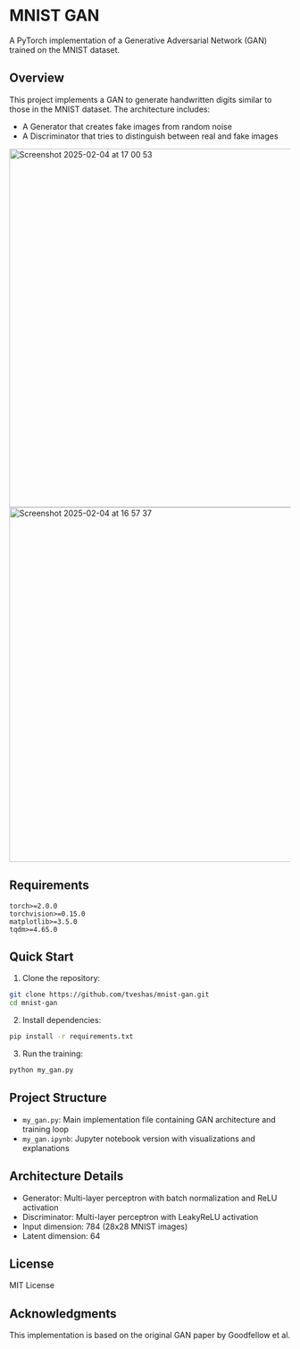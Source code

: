 # MNIST GAN

A PyTorch implementation of a Generative Adversarial Network (GAN) trained on the MNIST dataset.

## Overview
This project implements a GAN to generate handwritten digits similar to those in the MNIST dataset. The architecture includes:
- A Generator that creates fake images from random noise
- A Discriminator that tries to distinguish between real and fake images

<img width="641" alt="Screenshot 2025-02-04 at 17 00 53" src="https://github.com/user-attachments/assets/6e4f30f5-01dc-47ee-bd3b-d24f8708cd48" />
<img width="634" alt="Screenshot 2025-02-04 at 16 57 37" src="https://github.com/user-attachments/assets/83bd2a2e-2ebd-45f9-8aeb-112ff891ecec" />

## Requirements
```
torch>=2.0.0
torchvision>=0.15.0
matplotlib>=3.5.0
tqdm>=4.65.0
```

## Quick Start
1. Clone the repository:
```bash
git clone https://github.com/tveshas/mnist-gan.git
cd mnist-gan
```

2. Install dependencies:
```bash
pip install -r requirements.txt
```

3. Run the training:
```bash
python my_gan.py
```

## Project Structure
- `my_gan.py`: Main implementation file containing GAN architecture and training loop
- `my_gan.ipynb`: Jupyter notebook version with visualizations and explanations

## Architecture Details
- Generator: Multi-layer perceptron with batch normalization and ReLU activation
- Discriminator: Multi-layer perceptron with LeakyReLU activation
- Input dimension: 784 (28x28 MNIST images)
- Latent dimension: 64

## License
MIT License

## Acknowledgments
This implementation is based on the original GAN paper by Goodfellow et al.
